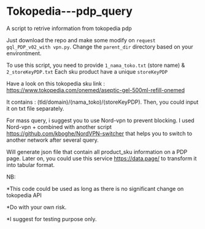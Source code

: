 # Tokopedia---pdp_query
A script to retrive information from tokopedia pdp

Just download the repo and make some modify on ``request gql_PDP_v02_with vpn.py``. Change the ``parent_dir`` directory based on your environtment.

To use this script, you need to provide ``1_nama_toko.txt`` (store name) & ``2_storeKeyPDP.txt``
Each sku product have a unique ``storeKeyPDP``

Have a look on this tokopedia sku link : https://www.tokopedia.com/onemed/aseptic-gel-500ml-refill-onemed

It contains : (tld/domain)/(nama_toko)/(storeKeyPDP).
Then, you could input it on txt file separately.

For mass query, i suggest you to use Nord-vpn to prevent blocking.
I used Nord-vpn + combined with another script https://github.com/kboghe/NordVPN-switcher that helps you to switch to another network after several query.


Will generate json file that contain all product_sku information on a PDP page. Later on, you could use this service https://data.page/ to transform it into tabular format.

NB:

*This code could be used as long as there is no significant change on tokopedia API

*Do with your own risk.

*I suggest for testing purpose only.
